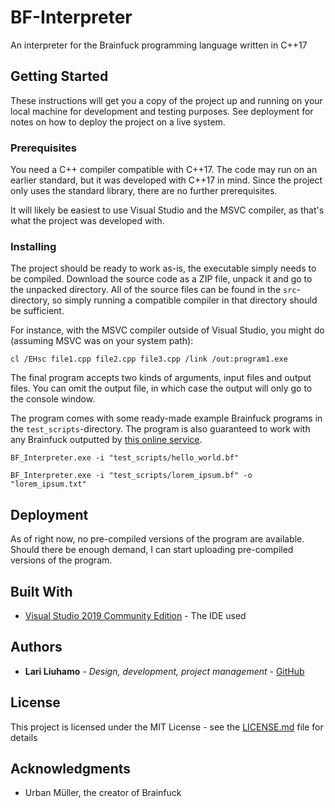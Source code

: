 # BF-Interpreter
 
An interpreter for the Brainfuck programming language written in C++17

## Getting Started

These instructions will get you a copy of the project up and running on your local machine for development and testing purposes. See deployment for notes on how to deploy the project on a live system.

### Prerequisites

You need a C++ compiler compatible with C++17. The code may run on an earlier standard, but it was developed with C++17 in mind. Since the project only uses the standard library, there are no further prerequisites.

It will likely be easiest to use Visual Studio and the MSVC compiler, as that's what the project was developed with.

### Installing

The project should be ready to work as-is, the executable simply needs to be compiled. Download the source code as a ZIP file, unpack it and go to the unpacked directory. All of the source files can be found in the `src`-directory, so simply running a compatible compiler in that directory should be sufficient.

For instance, with the MSVC compiler outside of Visual Studio, you might do (assuming MSVC was on your system path):

```
cl /EHsc file1.cpp file2.cpp file3.cpp /link /out:program1.exe
```

The final program accepts two kinds of arguments, input files and output files. You can omit the output file, in which case the output will only go to the console window.

The program comes with some ready-made example Brainfuck programs in the `test_scripts`-directory. The program is also guaranteed to work with any Brainfuck outputted by [this online service](https://copy.sh/brainfuck/text.html).

```
BF_Interpreter.exe -i "test_scripts/hello_world.bf"
```

```
BF_Interpreter.exe -i "test_scripts/lorem_ipsum.bf" -o "lorem_ipsum.txt"
````

## Deployment

As of right now, no pre-compiled versions of the program are available. Should there be enough demand, I can start uploading pre-compiled versions of the program.

## Built With

* [Visual Studio 2019 Community Edition](https://visualstudio.microsoft.com/vs/) - The IDE used

## Authors

* **Lari Liuhamo** - *Design, development, project management* - [GitHub](https://github.com/Diapolo10)

## License

This project is licensed under the MIT License - see the [LICENSE.md](LICENSE.md) file for details

## Acknowledgments

* Urban Müller, the creator of Brainfuck
